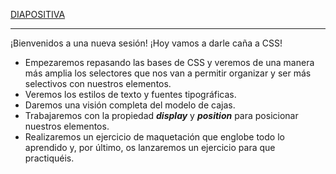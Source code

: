[DIAPOSITIVA](recursos/introduccion.pdf)

---

¡Bienvenidos a una nueva sesión! ¡Hoy vamos a darle caña a CSS!

- Empezaremos repasando las bases de CSS y veremos de una manera más amplia los selectores que nos van a permitir organizar y ser más selectivos con nuestros elementos.
- Veremos los estilos de texto y fuentes tipográficas.
- Daremos una visión completa del modelo de cajas.
- Trabajaremos con la propiedad ***display*** y ***position*** para posicionar nuestros elementos.
- Realizaremos un ejercicio de maquetación que englobe todo lo aprendido y, por último, os lanzaremos un ejercicio para que practiquéis.
